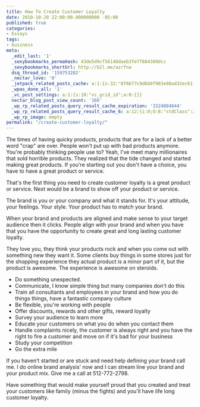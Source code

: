 ```yaml
---
title: How To Create Customer Loyalty
date: 2010-10-20 22:00:00.000000000 -05:00
published: true
categories:
- Essays
tags:
- business
meta:
  _edit_last: '1'
  _sexybookmarks_permaHash: 43de5d9cf56140daeb3fe7f884389dcc
  _sexybookmarks_shortUrl: http://b2l.me/azrfna
  dsq_thread_id: '159753282'
  _nectar_love: '0'
  _jetpack_related_posts_cache: a:1:{s:32:"8f6677c9d6b0f903e98ad32ec61f8deb";a:2:{s:7:"expires";i:1491431654;s:7:"payload";a:3:{i:0;a:1:{s:2:"id";i:3229;}i:1;a:1:{s:2:"id";i:3251;}i:2;a:1:{s:2:"id";i:1313;}}}}
  _wpas_done_all: '1'
  _vc_post_settings: a:1:{s:10:"vc_grid_id";a:0:{}}
  nectar_blog_post_view_count: '166'
  _wp_rp_related_posts_query_result_cache_expiration: '1524884644'
  _wp_rp_related_posts_query_result_cache_6: a:12:{i:0;O:8:"stdClass":2:{s:7:"post_id";s:4:"1142";s:5:"score";s:15:"68.398043674659";}i:1;O:8:"stdClass":2:{s:7:"post_id";s:4:"1436";s:5:"score";s:17:"66.32886281491139";}i:2;O:8:"stdClass":2:{s:7:"post_id";s:2:"39";s:5:"score";s:17:"62.49898923633559";}i:3;O:8:"stdClass":2:{s:7:"post_id";s:4:"1411";s:5:"score";s:18:"61.403521798371806";}i:4;O:8:"stdClass":2:{s:7:"post_id";s:4:"8086";s:5:"score";s:18:"53.246244449074986";}i:5;O:8:"stdClass":2:{s:7:"post_id";s:4:"7786";s:5:"score";s:18:"53.246244449074986";}i:6;O:8:"stdClass":2:{s:7:"post_id";s:4:"1387";s:5:"score";s:17:"51.01480893593289";}i:7;O:8:"stdClass":2:{s:7:"post_id";s:4:"1313";s:5:"score";s:17:"25.17957079741066";}i:8;O:8:"stdClass":2:{s:7:"post_id";s:4:"1187";s:5:"score";s:17:"24.53640354922007";}i:9;O:8:"stdClass":2:{s:7:"post_id";s:4:"3251";s:5:"score";s:16:"19.0877267613221";}i:10;O:8:"stdClass":2:{s:7:"post_id";s:4:"3234";s:5:"score";s:16:"19.0877267613221";}i:11;O:8:"stdClass":2:{s:7:"post_id";s:4:"1170";s:5:"score";s:18:"17.715369738946283";}}
  _wp_rp_image: empty
permalink: "/create-customer-loyalty/"
---
```

<p>The times of having quicky products, products that are for a lack of a better word "crap" are over. People won't put up with bad products anymore. You're probably thinking people use to? Yeah, I've meet many millionaires that sold horrible products. They realized that the tide changed and started making great products. If you're starting out you don't have a choice, you have to have a great product or service.</p>
<p>That's the first thing you need to create customer loyalty is a great product or service. Next would be a brand to show off your product or service.</p>
<p>The brand is you or your company and what it stands for. It's your attitude, your feelings. Your style. Your product has to match your brand.</p>
<p>When your brand and products are aligned and make sense to your target audience then it clicks. People align with your brand and when you have that you have the opportunity to create great and long lasting customer loyalty.</p>
<p>They love you, they think your products rock and when you come out with something new they want it. Some clients buy things in some stores just for the shopping experience they actual product is a minor part of it, but the product is awesome. The experience is awesome on steroids.</p>
<ul>
<li>Do something unexpected.</li>
<li>Communicate, I know simple thing but many companies don't do this</li>
<li>Train all consultants and employees in your brand and how you do things things, have a fantastic company culture</li>
<li>Be flexible, you're working with people</li>
<li>Offer discounts, rewards and other gifts, reward loyalty</li>
<li>Survey your audience to learn more</li>
<li>Educate your customers on what you do when you contact them</li>
<li>Handle complaints nicely, the customer is always right and you have the right to fire a customer and move on if it's bad for your business</li>
<li>Study your competition</li>
<li>Go the extra mile</li>
</ul>
<p>If you haven’t started or are stuck and need help defining your brand call me. I do online brand analysis’ now and I can stream line your brand and your product mix. Give me a call at 512-772-2798.</p>
<p>Have something that would make yourself proud that you created and treat your customers like family (minus the fights) and you'll have life long customer loyalty.</p>
